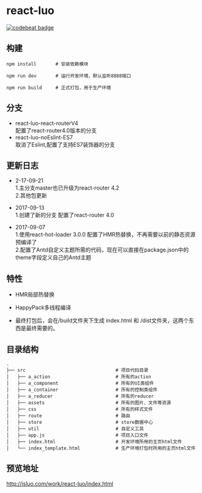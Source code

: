# react-luo
[![codebeat badge](https://codebeat.co/badges/eb91ca34-7c1b-424f-be1c-a5d79fd3d269)](https://codebeat.co/projects/github-com-javaluo-react-luo-master)

## 构建

```
npm install       # 安装依赖模块
```

```
npm run dev       # 运行开发环境，默认监听8888端口
```

```
npm run build     # 正式打包，用于生产环境
```
## 分支
* react-luo-react-routerV4
	<br/> 配置了react-router4.0版本的分支
* react-luo-noEslint-ES7
	<br/> 取消了Eslint,配置了支持ES7装饰器的分支
	
## 更新日志
* 2-17-09-21
	<br/>1.主分支master也已升级为react-router 4.2
	<br/>2.其他包更新
	
* 2017-09-13
	<br/>1.创建了新的分支 配置了react-router 4.0
	
* 2017-09-07
	<br/>1.使用react-hot-loader 3.0.0 配置了HMR热替换，不再需要以前的静态资源预编译了
	<br/>2.配置了Antd自定义主题所需的代码，现在可以直接在package.json中的theme字段定义自己的Antd主题
## 特性

* HMR局部热替换

* HappyPack多线程编译

* 最终打包后，会在/build文件夹下生成 index.html 和 /dist文件夹，这两个东西是最终需要的。

## 目录结构

```
.
├── src                                 # 项目代码目录
│   ├── a_action                        # 所有的action
│   ├── a_component                     # 所有的UI类组件
│   ├── a_container                     # 所有的控制类组件
│   ├── a_reducer                       # 所有的reducer
│   ├── assets                          # 所有的图片、文件等资源
│   ├── css                             # 所有的样式文件
│   ├── route                           # 路由
│   ├── store                           # store数据中心
│   ├── util                            # 自定义工具
│   ├── app.js                          # 项目入口文件
│   ├── index.html                      # 开发环境所用的主页html文件
│   └── index_template.html             # 生产环境打包时所用的主页html文件
```

## 预览地址

http://isluo.com/work/react-luo/index.html
